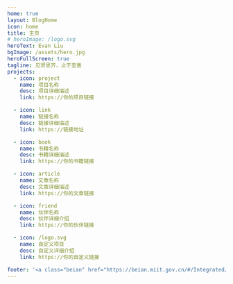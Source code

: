 ```yaml
---
home: true
layout: BlogHome
icon: home
title: 主页
# heroImage: /logo.svg
heroText: Evan Liu 
bgImage: /assets/hero.jpg
heroFullScreen: true
tagline: 见贤思齐，止于至善
projects:
  - icon: project
    name: 项目名称
    desc: 项目详细描述
    link: https://你的项目链接

  - icon: link
    name: 链接名称
    desc: 链接详细描述
    link: https://链接地址

  - icon: book
    name: 书籍名称
    desc: 书籍详细描述
    link: https://你的书籍链接

  - icon: article
    name: 文章名称
    desc: 文章详细描述
    link: https://你的文章链接

  - icon: friend
    name: 伙伴名称
    desc: 伙伴详细介绍
    link: https://你的伙伴链接

  - icon: /logo.svg
    name: 自定义项目
    desc: 自定义详细介绍
    link: https://你的自定义链接

footer: '<a class="beian" href="https://beian.miit.gov.cn/#/Integrated/recordQuery" target="_blank" >渝ICP备19015847号-2</a> | <><img src="https://img.alicdn.com/tfs/TB1..50QpXXXXX7XpXXXXXXXXXX-40-40.png" width="20" height="20">&emsp;<a class="beian" href="http://www.beian.gov.cn/portal/registerSystemInfo?recordcode=50011902000430" style="display:inline-block;text-decoration:none;height:20px;line-height:20px;" target="_blank">渝公网安备 50011902000430号</a></span>｜主题使用 <a class="beian" href="https://theme-hope.vuejs.press/zh/">VuePress Theme Hope</a>'
---
```

